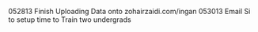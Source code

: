 052813 Finish Uploading Data onto zohairzaidi.com/ingan
053013 Email Si to setup time to Train two undergrads 

